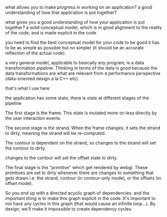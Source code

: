 what allows you to make progress in working on an application?
a good understanding of how that application is put together?

what gives you a good understanding of how your application is put together?
a solid conceptual model, which is in good alignment to the reality of the code, and is made explicit in the code

you need to find the best conceptual model for your code
to be good it has to be as simple as possible but no simpler (it should be an accurate reflection of the actual code)

a very general model, applicable to basically any program, is a data transformation pipeline. Thinking in terms of the data is good because the data transformations are what are relevant from a performance perspective (data-oriented design a la C++ etc).

that's what I use here

the application has some state, there is state at different stages of the pipeline

The first stage is the frame. This state is mutated more-or-less directly by the user interaction events.

The second stage is the strand. When the frame changes, it sets the strand to dirty, meaning the strand will be re-computed.

The contour is dependent on the strand, so changes to the strand will set the contour to dirty.

changes to the contour will set the offset state to dirty.

The final stage is the "primitive" which get rendered by webgl. These primitives are set to dirty whenever there are changes to something that gets drawn i.e. the strand, contour (in contour-only mode), or the offsets (in offset mode).

So you end up with a directed acyclic graph of dependencies. and the important thing is to make this graph explicit in the code.
It's important to not have any cycles in this graph (that would cause an infinite loop...). By design, we'll make it impossible to create dependency cycles.
